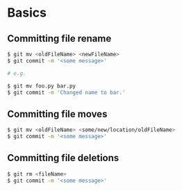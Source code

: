 # Basics

## Committing file rename

```bash
$ git mv <oldFileName> <newFileName>
$ git commit -m '<some message>'

# e.g.

$ git mv foo.py bar.py
$ git commit -m 'Changed name to bar.'
```

## Committing file moves

```bash
$ git mv <oldFileName> <some/new/location/oldFileName>
$ git commit -m '<some message>'
```

## Committing file deletions

```bash
$ git rm <fileName>
$ git commit -m '<some message>'
```
